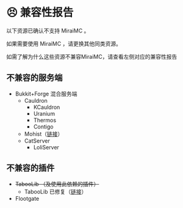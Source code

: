 # 😣 兼容性报告

以下资源已确认不支持 MiraiMC 。

如果需要使用 MiraiMC ，请更换其他同类资源。

如需了解为什么这些资源不兼容MiraiMC，请查看左侧对应的兼容性报告

## 不兼容的服务端 <a href="#server" id="server"></a>

* Bukkit+Forge 混合服务端
  * Cauldron
    * KCauldron
    * Uranium
    * Thermos
    * Contigo
  * Mohist（[链接](https://github.com/DreamVoid/MiraiMC/issues/46)）
  * CatServer
    * LoliServer

## 不兼容的插件 <a href="#plugin" id="plugin"></a>

* ~~TabooLib （及使用此依赖的插件）~~
  * TabooLib 已修复（[链接](https://github.com/TabooLib/TabooLib/issues/176)）
* Flootgate